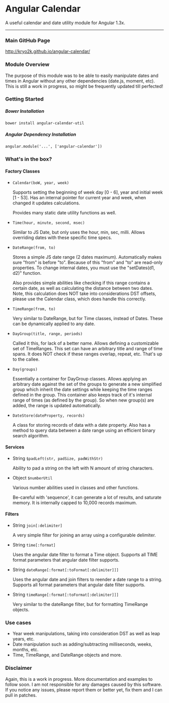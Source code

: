 # Angular Calendar
A useful calendar and date utility module for Angular 1.3x.

---

### Main GitHub Page
http://kryo2k.github.io/angular-calendar/

### Module Overview
The purpose of this module was to be able to easily manipulate dates and times in Angular without any other dependencies (date.js, moment, etc). This is still a work in progress, so might be frequently updated till perfected!

### Getting Started

##### Bower Installation
`bower install angular-calendar-util`

##### Angular Dependency Installation
`angular.module('...', ['angular-calendar'])`

### What's in the box?

#### Factory Classes

* `Calendar(boW, year, week)`

    Supports setting the beginning of week day [0 - 6], year and initial week [1 - 53]. Has an internal pointer for current year and week, when changed it updates calculations.

    Provides many static date utility functions as well.

* `Time(hour, minute, second, msec)`

    Similar to JS Date, but only uses the hour, min, sec, milli. Allows overriding dates with these specific time specs.

* `DateRange(from, to)`

    Stores a simple JS date range (2 dates maximum). Automatically makes sure "from" is before "to". Because of this "from" and "to" are read-only properties. To change internal dates, you must use the "setDates(d1, d2)" function.

    Also provides simple abilities like checking if this range contains a certain date, as well as calculating the distance between two dates. Note, this calculation does NOT take into considerations DST offsets, please use the Calendar class, which does handle this correctly.


* `TimeRange(from, to)`

    Very similar to DateRange, but for Time classes, instead of Dates. These can be dynamically applied to any date.

* `DayGroup(title, range, periods)`

    Called it this, for lack of a better name. Allows defining a customizable set of TimeRanges. This set can have an arbitrary title and range of time spans. It does NOT check if these ranges overlap, repeat, etc. That's up to the callee.

* `Day(groups)`

    Essentially a container for DayGroup classes. Allows applying an arbitrary date against the set of the groups to generate a new simplified group which inherit the date settings while keeping the time ranges defined in the group. This container also keeps track of it's internal range of times (as defined by the group). So when new group(s) are added, the range is updated automatically.

* `DateStore(dateProperty, records)`

    A class for storing records of data with a date property. Also has a method to query data between a date range using an efficient binary search algorithm.

#### Services

* String `$padLeft(str, padSize, padWithStr)`

    Ability to pad a string on the left with N amount of string characters.

* Object `$numberUtil`

    Various number abilities used in classes and other functions.

    Be-careful with 'sequence', it can generate a lot of results, and saturate memory.
    It is internally capped to 10,000 records maximum.

#### Filters

* String `join[:delimiter]`

    A very simple filter for joining an array using a configurable delimiter.

* String `time[:format]`

    Uses the angular date filter to format a Time object. Supports all TIME format parameters that angular date filter supports.

* String `dateRange[:format[:toFormat[:delimiter]]]`

    Uses the angular date and join filters to reender a date range to a string. Supports all format parameters that angular date filter supports.

* String `timeRange[:format[:toFormat[:delimiter]]]`

    Very similar to the dateRange filter, but for formatting TimeRange objects.

### Use cases
* Year week manipulations, taking into consideration DST as well as leap years, etc.
* Date manipulation such as adding/subtracting milliseconds, weeks, months, etc.
* Time, TimeRange, and DateRange objects and more.


### Disclaimer
Again, this is a work in progress. More documentation and examples to follow soon. I am not responsible for any damages caused by this software. If you notice any issues, please report them or better yet, fix them and I can pull in patches.